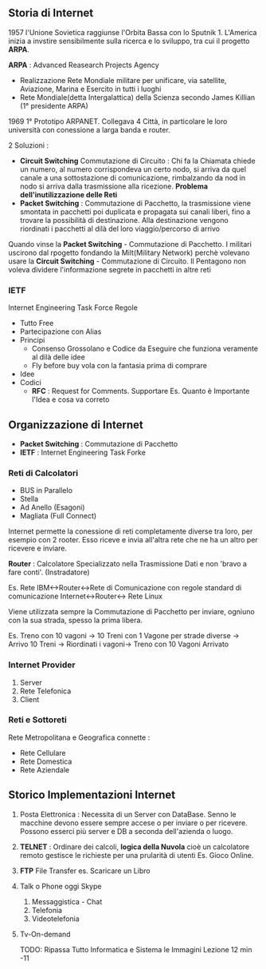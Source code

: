 ## Storia di Internet
1957 l'Unione Sovietica raggiunse l'Orbita Bassa con lo Sputnik 1. 
L'America inizia a invstire sensibilmente sulla ricerca e lo sviluppo, tra cui il progetto **ARPA**.

**ARPA** : Advanced Reasearch Projects Agency
 - Realizzazione Rete Mondiale militare per unificare, via satellite, Aviazione, Marina e Esercito in tutti i luoghi
 - Rete Mondiale(detta Intergalattica) della Scienza secondo James Killian (1° presidente ARPA)

1969 1° Prototipo ARPANET. Collegava 4 Città, in particolare le loro università con conessione a larga banda e router.

2 Soluzioni :
 - **Circuit Switching** Commutazione di Circuito : Chi fa la Chiamata chiede un numero, al numero corrispondeva un certo nodo, si arriva da quel canale a una sottostazione di comunicazione, rimbalzando da nod in nodo si arriva dalla trasmissione alla ricezione. **Problema dell'inutilizzazione delle Reti**
 - **Packet Switching** : Commutazione di Pacchetto, la trasmissione viene smontata in pacchetti poi duplicata e propagata sui canali liberi, fino a trovare la possibilità di destinazione. Alla destinazione vengono riordinati i pacchetti al dilà del loro viaggio/percorso di arrivo

Quando vinse la **Packet Switching** - Commutazione di Pacchetto. I militari uscirono dal rpogetto fondando la Milt(Military Network) perchè volevano usare la **Circuit Switching** - Commutazione di Circuito. Il Pentagono non voleva dividere l'informazione segrete in pacchetti in altre reti

### IETF
Internet Engineering Task Force
Regole
 - Tutto Free
 - Partecipazione con Alias
 - Principi 
   - Consenso Grossolano e Codice da Eseguire che funziona veramente al dilà delle idee
   - Fly before buy vola con la fantasia prima di comprare
 - Idee
 - Codici
   - **RFC** : Request for Comments. Supportare Es. Quanto è Importante l'Idea e cosa va correto

## Organizzazione di Internet
 - **Packet Switching** : Commutazione di Pacchetto
 - **IETF** : Internet Engineering Task Forke

### Reti di Calcolatori
 - BUS in Parallelo
 - Stella
 - Ad Anello (Esagoni)
 - Magliata (Full Connect)

Internet permette la conessione di reti completamente diverse tra loro, per esempio con 2 rooter. Esso riceve e invia all'altra rete che ne ha un altro per ricevere e inviare.

**Router** : Calcolatore Specializzato nella Trasmissione Dati e non 'bravo a fare conti'. (Instradatore)

Es. Rete IBM<->Router<->Rete di Comunicazione con regole standard di comunicazione Internet<->Router<-> Rete Linux

Viene utilizzata sempre la Commutazione di Pacchetto per inviare, ogniuno con la sua strada, spesso la prima libera.

Es. Treno con 10 vagoni -> 10 Treni con 1 Vagone per strade diverse -> Arrivo 10 Treni -> Riordinati i vagoni-> Treno con 10 Vagoni Arrivato 

### Internet Provider
 1. Server
 2. Rete Telefonica
 3. Client

### Reti e Sottoreti
Rete Metropolitana e Geografica connette :
 - Rete Cellulare
 - Rete Domestica
 - Rete Aziendale


## Storico Implementazioni Internet

1. Posta Elettronica : Necessita di un Server con DataBase. Senno le macchine devono essere sempre accese o per inviare o per ricevere. Possono esserci più server e DB a seconda dell'azienda o luogo.
2. **TELNET** : Ordinare dei calcoli, **logica della Nuvola** cioè un calcolatore remoto gestisce le richieste per una prularità di utenti Es. Gioco Online.
3. **FTP** File Transfer es. Scaricare un Libro
4. Talk o Phone oggi Skype 
   1. Messaggistica - Chat
   2. Telefonia
   3. Videotelefonia
5. Tv-On-demand
   
   TODO: Ripassa Tutto Informatica e Sistema le Immagini Lezione 12 min -11